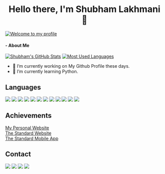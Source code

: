 <h1 align="center">Hello there, I'm Shubham Lakhmani 👋</h1>

[![Welcome to my profile](https://img.shields.io/badge/Hello,Programmer!-Welcome-orange.svg?style=flat&logo=github)](https://github.com/Shubham-Lakhmani)

<h4>
- About Me
</h4>

[![Shubham's GitHub Stats](https://github-readme-stats.vercel.app/api?username=theshubhamdev&count_private=true&show_icons=true&theme=radical)](https://github.com/anuraghazra/github-readme-stats)
[![Most Used Languages](https://github-readme-stats.vercel.app/api/top-langs/?username=theshubhamdev&layout=compact&show_icons=true&theme=radical)](https://github.com/anuraghazra/github-readme-stats)

- 🔭 I’m currently working on My Github Profile these days.
- 🌱 I’m currently learning Python.


## Languages
<p>
<img src="https://img.shields.io/badge/React-61DAFB?style=for-the-badge&logo=react&logoColor=white">
<img src="https://img.shields.io/badge/Javascript-F7DF1E?style=for-the-badge&logo=javascript&logoColor=white">
<img src="https://img.shields.io/badge/Java-ED8B00?style=for-the-badge&logo=java&logoColor=white">
<img src="https://img.shields.io/badge/AWS-232F3E?style=for-the-badge&logo=amazonaws&logoColor=white">
<img src="https://img.shields.io/badge/C%2B%2B-00599C?style=for-the-badge&logo=c%2B%2B&logoColor=white">
<img src="https://img.shields.io/badge/Python-3776AB?style=for-the-badge&logo=python&logoColor=white">
<img src="https://img.shields.io/badge/HTML5-E34F26?style=for-the-badge&logo=html5&logoColor=white">
<img src="https://img.shields.io/badge/CSS3-1572B6?style=for-the-badge&logo=css3&logoColor=white">
<img src="https://img.shields.io/badge/Node.js-339933?style=for-the-badge&logo=node.js&logoColor=white">
<img src="https://img.shields.io/badge/MySQL-4479A1?style=for-the-badge&logo=mysql&logoColor=white">
<img src="https://img.shields.io/badge/MongoDB-47A248?style=for-the-badge&logo=mongodb&logoColor=white">
<img src="https://img.shields.io/badge/Apache-D22128?style=for-the-badge&logo=apache&logoColor=white">
</p>

## Achievements
<p>
  <a href="https://theshubham.in">My Personal Website</a><br/>
  <a href="https://thestandard.in">The Standard Website</a><br />
  <a href="https://play.google.com/store/apps/details?id=com.thestandard.main">The Standard Mobile App</a>
</p>

## Contact
<p>
<a href="https://www.linkedin.com/in/shubham-lakhmani-02b3401ba/"><img src="https://img.shields.io/badge/LinkedIn-0A66C2?style=for-the-badge&logo=linkedin&logoColor=white"></a>
<a href="mailto:me@theshubham.in"><img src="https://img.shields.io/badge/Gmail-EA4335?style=for-the-badge&logo=gmail&logoColor=white"></a>
<a href="https://www.instagram.com/_jordan_rock/"><img src="https://img.shields.io/badge/Instagram-E4405F?style=for-the-badge&logo=instagram&logoColor=white"></a>
<a href="https://twitter.com/_jordan_rock_"><img src="https://img.shields.io/badge/Twitter-1DA1F2?style=for-the-badge&logo=twitter&logoColor=white"></a>
</p>
